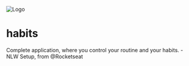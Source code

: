![Logo](https://i.ibb.co/bR2fnhB/Cover.png)
# habits

Complete application, where you control your routine and your habits. - NLW Setup, from @Rocketseat
